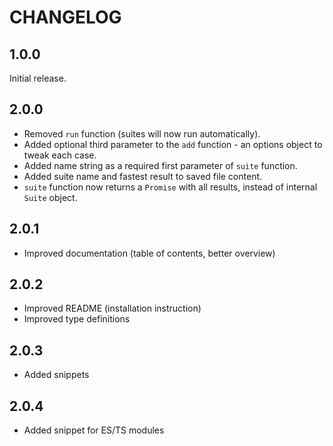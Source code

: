 # CHANGELOG

## 1.0.0

Initial release.

## 2.0.0

- Removed `run` function (suites will now run automatically).
- Added optional third parameter to the `add` function - an options object to tweak each case.
- Added name string as a required first parameter of `suite` function.
- Added suite name and fastest result to saved file content.
- `suite` function now returns a `Promise` with all results, instead of internal `Suite` object.

## 2.0.1

- Improved documentation (table of contents, better overview)

## 2.0.2

- Improved README (installation instruction)
- Improved type definitions

## 2.0.3

- Added snippets

## 2.0.4

- Added snippet for ES/TS modules
